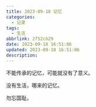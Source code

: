```yaml
---
title: 2023-09-18 记忆
categories:
  - 记录
tags:
  - 生活
abbrlink: 2f52cb29
date: 2023-09-18 16:51:06
updated: 2023-09-18 16:51:06
description:
---
```

不能传承的记忆，可能就没有了意义。

没有生活，哪来的记忆。

勿忘国耻。
